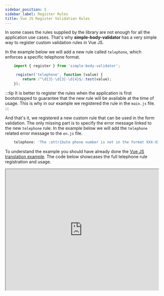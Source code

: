 ```yaml
---
sidebar_position: 5
sidebar_label: Register Rules
title: Vue JS Register Validation Rules
---
```


In some cases the rules supplied by the library are not enough for all the application use cases. That's why **simple-body-validator**
has a very simple way to register custom validation rules in Vue JS.

In the example below we will add a new rule called <code>telephone</code>, which enforces a specific telephone format.

```js title="main.js"
    import { register } from 'simple-body-validator';

     register('telephone', function (value) {
        return /^\d{3}-\d{3}-\d{4}$/.test(value);
    });
```

:::tip
It is better to register the rules when the application is first bootstrapped to guarantee that the new rule will be 
available at the time of usage. This is why in our example we registered the rule in the <code>main.js</code> file.
:::

And that's it, we registered a new custom rule that can be used in the form validation. The only missing part is 
to specify the error message linked to the new <code>telephone</code> rule. In the example below we will 
add the <code>telephone</code> related error message to the <code>en.js</code> file.

```js title="en.js"
    telephone: 'The :attribute phone number is not in the format XXX-XXX-XXXX.',
```

To understand the example you should have already done the [Vue JS translation example](/vue/translation). 
The code below showcases the full telephone rule registration and usage.

<iframe width="100%" height="400px" src="https://stackblitz.com/edit/vue-akojp3?ctl=1&embed=1&file=src/App.vue"> </iframe>
